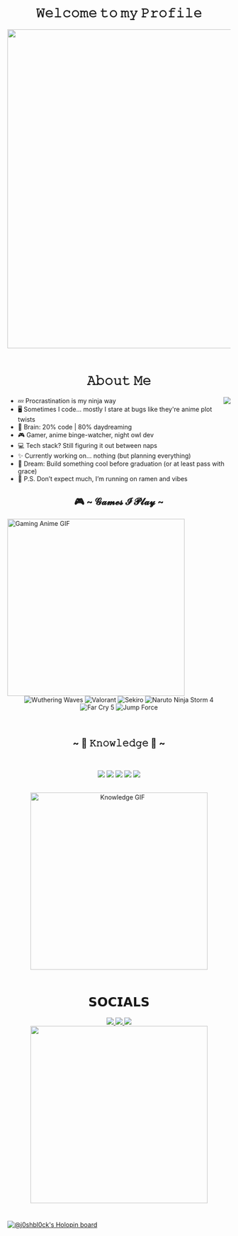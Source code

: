 
<h1 align="center">𝚆𝚎𝚕𝚌𝚘𝚖𝚎 𝚝𝚘 𝚖𝚢 𝙿𝚛𝚘𝚏𝚒𝚕𝚎</h1>
<div align="center">
  <img width="720" height="auto" src=https://images.gr-assets.com/hostedimages/1412267943ra/11348444.gif>
</div>

<br>

<h1 align="center">𝙰𝚋𝚘𝚞𝚝 𝙼𝚎</h1>
<img src="https://giffiles.alphacoders.com/132/132374.gif" align="right">
<ul>
  <li> 💤 Procrastination is my ninja way</li>
  <li> 🖥️ Sometimes I code... mostly I stare at bugs like they're anime plot twists</li>
  <li> 🧠 Brain: 20% code | 80% daydreaming</li>
  <li> 🎮 Gamer, anime binge-watcher, night owl dev</li>
  <li> 💻 Tech stack? Still figuring it out between naps</li>
  <li> ✨ Currently working on... nothing (but planning everything)</li>
  <li> 🚀 Dream: Build something cool before graduation (or at least pass with grace)</li>
  <li> 🍜 P.S. Don’t expect much, I’m running on ramen and vibes</li>
</ul>

<h2 align="center">🎮 ~ 𝓖𝓪𝓶𝓮𝓼 𝓘 𝓟𝓵𝓪𝔂 ~</h2>
  <!-- Anime Gaming GIF below badges -->
  <img src="https://media0.giphy.com/media/v1.Y2lkPTc5MGI3NjExNXAydnBzb2R0ZTZjZHA3ZjVsc2g5Yjk3b29qZWgzM2RkeWN4cHd1eiZlcD12MV9pbnRlcm5hbF9naWZfYnlfaWQmY3Q9Zw/2Pk9newN8fkbu/giphy.gif" 
       width="400px" alt="Gaming Anime GIF" align="left">
<div align="center">
  <p>
    <img src="https://img.shields.io/badge/Wuthering%20Waves-%23000000.svg?&style=for-the-badge&logo=bytedance&logoColor=white" alt="Wuthering Waves"/>
    <img src="https://img.shields.io/badge/Valorant-%23FF4655.svg?&style=for-the-badge&logo=valorant&logoColor=white" alt="Valorant"/>
    <img src="https://img.shields.io/badge/Sekiro:%20Shadows%20Die%20Twice-%231c1c1c.svg?&style=for-the-badge&logo=steam&logoColor=white" alt="Sekiro"/>
    <img src="https://img.shields.io/badge/Naruto%20Storm%204-%23f6b93b.svg?&style=for-the-badge&logo=bandai-namco&logoColor=white" alt="Naruto Ninja Storm 4"/>
    <img src="https://img.shields.io/badge/Far%20Cry%205-%23007396.svg?&style=for-the-badge&logo=ubisoft&logoColor=white" alt="Far Cry 5"/>
    <img src="https://img.shields.io/badge/Jump%20Force-%23000000.svg?&style=for-the-badge&logo=bandai-namco&logoColor=white" alt="Jump Force"/>
  </p>

</div>



<br>


<div>
<h2 align="center">            ~ 📇 𝙺𝚗𝚘𝚠𝚕𝚎𝚍𝚐𝚎 📇 ~</h2>
<br>

<div>
  <p align="center">
    <img src="https://img.shields.io/badge/C-%2300599C.svg?&style=for-the-badge&logo=c&logoColor=white"/>
    <img src="https://img.shields.io/badge/C++-%2300599C.svg?&style=for-the-badge&logo=c%2B%2B&logoColor=white"/>
    <img src="https://img.shields.io/badge/Python-%2314354C.svg?&style=for-the-badge&logo=python&logoColor=white"/>
    <img src="https://img.shields.io/badge/Figma-%23F24E1E.svg?&style=for-the-badge&logo=figma&logoColor=white"/>
    <img src="https://img.shields.io/badge/Arduino_IDE-%230097A7.svg?&style=for-the-badge&logo=arduino&logoColor=white"/>
  </p>
</div>

<br>

<div align="center">
  <img src="https://media1.giphy.com/media/v1.Y2lkPTc5MGI3NjExNXV0bHJ0Y2g3cXg2a2IzM2gwdXRjamFzZzNsbHVnd2E2d2VlaXZ0YiZlcD12MV9pbnRlcm5hbF9naWZfYnlfaWQmY3Q9Zw/2XLoAphEiufV6/giphy.gif" width="400px" alt="Knowledge GIF" />
</div>


</div>


<br>

<h1 align="center">𝗦𝗢𝗖𝗜𝗔𝗟𝗦</h1>
<div align="center">
  <a href="https://www.linkedin.com/in/j0shbl0ck247/">
  <img src="https://img.shields.io/badge/LinkedIn-0077B5?style=for-the-badge&logo=linkedin&logoColor=white" target="_blank" rel="noopener noreferrer">
  </a>
  <a href="https://github.com/j0shbl0ck">
  <img src="https://img.shields.io/badge/-GitHub-181717?style=for-the-badge&logo=GitHub&logoColor=white'" target="_blank" rel="noopener noreferrer">
  </a>
  <a href="https://discord.gg/Hatman77#8963" >
  <img src="https://img.shields.io/badge/Discord-7289DA?style=for-the-badge&logo=discord&logoColor=white" target="_blank" rel="noopener noreferrer">
  </a>
  <br>
  <img src=Add-ons/SAO_K.gif width="400" height="auto">
</div>

<h1 align="center"></h1>

[![@j0shbl0ck's Holopin board](https://holopin.me/j0shbl0ck)](https://holopin.io/@j0shbl0ck)

              
